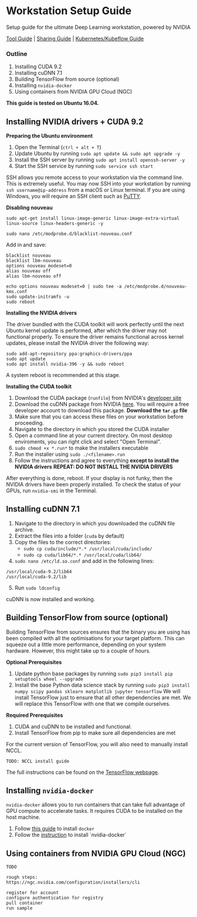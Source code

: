# Workstation Setup Guide
Setup guide for the ultimate Deep Learning workstation, powered by NVIDIA

[Tool Guide](nvidia-tools.md) | [Sharing Guide](sharing.md) | [Kubernetes/Kubeflow Guide](kubeflow-setup.md)

### Outline
1. Installing CUDA 9.2
2. Installing cuDNN 7.1
3. Building TensorFlow from source (optional)
4. Installing `nvidia-docker`
5. Using containers from NVIDIA GPU Cloud (NGC)

**This guide is tested on Ubuntu 16.04.**

## Installing NVIDIA drivers + CUDA 9.2

**Preparing the Ubuntu environment**

1. Open the Terminal (`ctrl + alt + T`)
2. Update Ubuntu by running `sudo apt update && sudo apt upgrade -y`
3. Install the SSH server by running `sudo apt install openssh-server -y`
4. Start the SSH service by running `sudo service ssh start`

SSH allows you remote access to your workstation via the command line. This is extremely useful. You may now SSH into your workstation by running `ssh username@ip-address` from a macOS or Linux terminal. If you are using Windows, you will require an SSH client such as [PuTTY](https://www.putty.org/).

**Disabling nouveau**

```
sudo apt-get install linux-image-generic linux-image-extra-virtual linux-source linux-headers-generic -y
```

`sudo nano /etc/modprobe.d/blacklist-nouveau.conf`

Add in and save:

```
blacklist nouveau
blacklist lbm-nouveau
options nouveau modeset=0
alias nouveau off
alias lbm-nouveau off
```

```
echo options nouveau modeset=0 | sudo tee -a /etc/modprobe.d/nouveau-kms.conf
sudo update-initramfs -u
sudo reboot
```

**Installing the NVIDIA drivers**

The driver bundled with the CUDA toolkit will work perfectly until the next Ubuntu kernel update is performed, after which the driver may not functional properly. To ensure the driver remains functional across kernel updates, please install the NVIDIA driver the following way:

```
sudo add-apt-repository ppa:graphics-drivers/ppa
sudo apt update
sudo apt install nvidia-396 -y && sudo reboot
```

A system reboot is recommended at this stage.

**Installing the CUDA toolkit**
1. Download the CUDA package (`runfile`) from NVIDIA's [developer site](https://developer.nvidia.com/cuda-downloads?target_os=Linux)
2. Download the cuDNN package from NVIDIA [here](https://developer.nvidia.com/cudnn). You will require a free developer account to download this package.
   **Download the `tar.gz` file**
3. Make sure that you can access these files on your workstation before proceeding.
4. Navigate to the directory in which you stored the CUDA installer
5. Open a command line at your current directory. On most desktop enviroments, you can right click and select "Open Terminal". 
5. `sudo chmod +x *.run*` to make the installers executable
6. Run the installer using `sudo ./<filename>.run`
7. Follow the instructions and agree to everything **except to install the NVIDIA drivers**
   **REPEAT: DO NOT INSTALL THE NVIDIA DRIVERS**

After everything is done, reboot. If your display is not funky, then the NVIDIA drivers have been properly installed. To check the status of your GPUs, run `nvidia-smi` in the Terminal.

## Installing cuDNN 7.1

1. Navigate to the directory in which you downloaded the cuDNN file archive.
2. Extract the files into a folder (`cuda` by default)
3. Copy the files to the correct directories:
	- `sudo cp cuda/include/*.* /usr/local/cuda/include/`
	- `sudo cp cuda/lib64/*.* /usr/local/cuda/lib64/`
4. `sudo nano /etc/ld.so.conf` and add in the following lines:

```
/usr/local/cuda-9.2/lib64
/usr/local/cuda-9.2/lib
```

5. Run `sudo ldconfig`

cuDNN is now installed and working.

## Building TensorFlow from source (optional)

Building TensorFlow from sources ensures that the binary you are using has been compiled with all the optimisations for your target platform. This can squeeze out a little more performance, depending on your system hardware. However, this might take up to a couple of hours. 

**Optional Prerequisites**

1. Update python base packages by running `sudo pip3 install pip setuptools wheel --upgrade`
2. Install the base Python data science stack by running `sudo pip3 install numpy scipy pandas sklearn matplotlib jupyter tensorflow`
   We will install TensorFlow just to ensure that all other dependencies are met. We will replace this TensorFlow with one that we compile ourselves.

**Required Prerequisites**

1. CUDA and cuDNN to be installed and functional.
2. Install TensorFlow from pip to make sure all dependencies are met

For the current version of TensorFlow, you will also need to manually install NCCL.

`TODO: NCCL install guide`

The full instructions can be found on the [TensorFlow webpage](https://www.tensorflow.org/install/install_sources).

## Installing `nvidia-docker`

`nvidia-docker` allows you to run containers that can take full advantage of GPU compute to accelerate tasks. It requires CUDA to be installed on the host machine.

1. Follow [this guide](https://www.digitalocean.com/community/tutorials/how-to-install-and-use-docker-on-ubuntu-16-04) to install `docker`
2. Follow the [instruction](https://github.com/nvidia/nvidia-docker/wiki/Installation-(version-2.0)) to install `nvidia-docker`

## Using containers from NVIDIA GPU Cloud (NGC)

```
TODO

rough steps:
https://ngc.nvidia.com/configuration/installers/cli

register for account
configure authentication for registry
pull container
run sample
```
